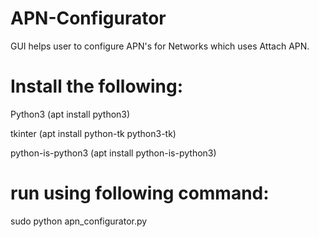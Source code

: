 # APN-Configurator

GUI helps user to configure APN's for Networks which uses Attach APN.

# Install the following:

Python3 (apt install python3)

tkinter (apt install python-tk python3-tk)

python-is-python3 (apt install python-is-python3)


# run using following command:

sudo python apn_configurator.py


